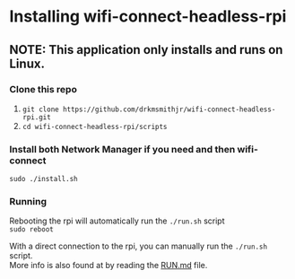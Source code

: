 # Installing wifi-connect-headless-rpi

## NOTE: This application only installs and runs on Linux.

### Clone this repo
1. `git clone https://github.com/drkmsmithjr/wifi-connect-headless-rpi.git`
1. `cd wifi-connect-headless-rpi/scripts`

### Install both Network Manager if you need and then wifi-connect
`sudo ./install.sh` 

### Running
Rebooting the rpi will automatically run the `./run.sh` script\
 `sudo reboot` 

With a direct connection to the rpi, you can manually run the `./run.sh` script.\
More info is also found at by reading the [RUN.md](RUN.md) file.

